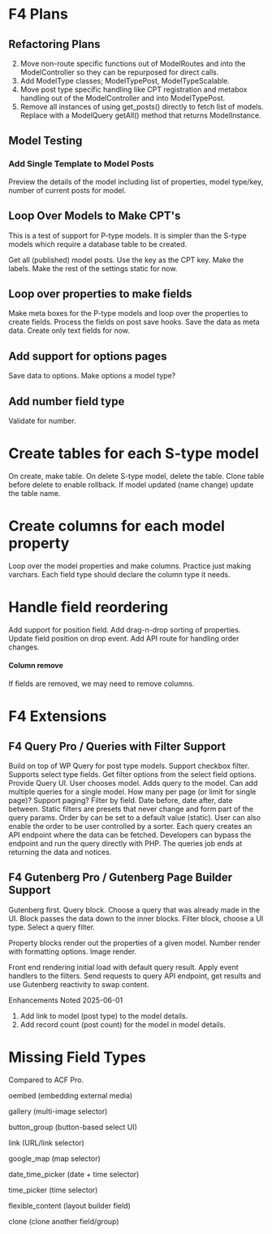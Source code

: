 # F4 Plans

## Refactoring Plans

2. Move non-route specific functions out of ModelRoutes and into the ModelController so they can be repurposed for direct calls. 
4. Add ModelType classes; ModelTypePost, ModelTypeScalable.
5. Move post type specific handling like CPT registration and metabox handling out of the ModelController and into ModelTypePost.
6. Remove all instances of using get_posts() directly to fetch list of models. Replace with a ModelQuery getAll() method that returns ModelInstance.

## Model Testing

### Add Single Template to Model Posts

Preview the details of the model including list of properties, model type/key, number of current posts for model.

## Loop Over Models to Make CPT's

This is a test of support for P-type models. It is simpler than the S-type models which require a database table to be created.

Get all (published) model posts. Use the key as the CPT key. Make the labels. Make the rest of the settings static for now. 

## Loop over properties to make fields

Make meta boxes for the P-type models and loop over the properties to create fields. Process the fields on post save hooks. Save the data as meta data. Create only text fields for now. 

## Add support for options pages

Save data to options. Make options a model type? 

## Add number field type

Validate for number. 

# Create tables for each S-type model 

On create, make table. On delete S-type model, delete the table. Clone table before delete to enable rollback. If model updated (name change) update the table name. 

# Create columns for each model property

Loop over the model properties and make columns. Practice just making varchars. Each field type should declare the column type it needs. 

# Handle field reordering

Add support for position field. Add drag-n-drop sorting of properties. Update field position on drop event. Add API route for handling order changes. 

#### Column remove

If fields are removed, we may need to remove columns. 

# F4 Extensions

## F4 Query Pro / Queries with Filter Support

Build on top of WP Query for post type models. 
Support checkbox filter. Supports select type fields. Get filter options from the select field options. 
Provide Query UI. 
User chooses model. Adds query to the model. Can add multiple queries for a single model. 
How many per page (or limit for single page)? Support paging?
Filter by field. Date before, date after, date between. 
Static filters are presets that never change and form part of the query params. 
Order by can be set to a default value (static). User can also enable the order to be user controlled by a sorter. 
Each query creates an API endpoint where the data can be fetched. Developers can bypass the endpoint and run the query directly with PHP.
The queries job ends at returning the data and notices. 

## F4 Gutenberg Pro / Gutenberg Page Builder Support

Gutenberg first. Query block. Choose a query that was already made in the UI. Block passes the data down to the inner blocks. Filter block, choose a UI type. Select a query filter. 

Property blocks render out the properties of a given model. Number render with formatting options. Image render. 

Front end rendering initial load with default query result. Apply event handlers to the filters. Send requests to query API endpoint, get results and use Gutenberg reactivity to swap content.

Enhancements Noted 2025-06-01

1. Add link to model (post type) to the model details.
2. Add record count (post count) for the model in model details. 

# Missing Field Types 

Compared to ACF Pro.

oembed (embedding external media)

gallery (multi-image selector)

button_group (button-based select UI)

link (URL/link selector)

google_map (map selector)

date_time_picker (date + time selector)

time_picker (time selector)

flexible_content (layout builder field)

clone (clone another field/group)


